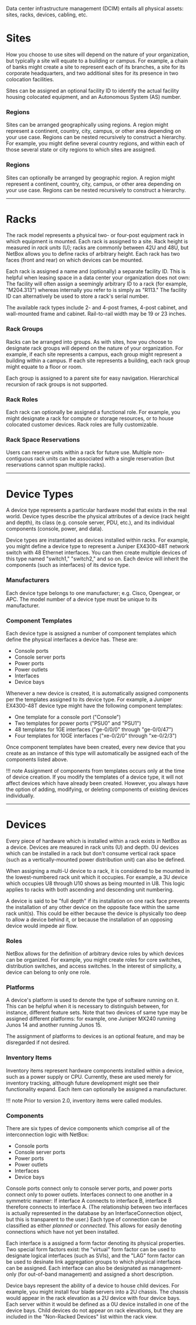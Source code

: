 Data center infrastructure management (DCIM) entails all physical assets: sites, racks, devices, cabling, etc.

# Sites

How you choose to use sites will depend on the nature of your organization, but typically a site will equate to a building or campus. For example, a chain of banks might create a site to represent each of its branches, a site for its corporate headquarters, and two additional sites for its presence in two colocation facilities.

Sites can be assigned an optional facility ID to identify the actual facility housing colocated equipment, and an Autonomous System (AS) number.

### Regions

Sites can be arranged geographically using regions. A region might represent a continent, country, city, campus, or other area depending on your use case. Regions can be nested recursively to construct a hierarchy. For example, you might define several country regions, and within each of those several state or city regions to which sites are assigned.

### Regions

Sites can optionally be arranged by geographic region. A region might represent a continent, country, city, campus, or other area depending on your use case. Regions can be nested recursively to construct a hierarchy.

---

# Racks

The rack model represents a physical two- or four-post equipment rack in which equipment is mounted. Each rack is assigned to a site. Rack height is measured in *rack units* (U); racks are commonly between 42U and 48U, but NetBox allows you to define racks of arbitrary height. Each rack has two faces (front and rear) on which devices can be mounted.

Each rack is assigned a name and (optionally) a separate facility ID. This is helpful when leasing space in a data center your organization does not own: The facility will often assign a seemingly arbitrary ID to a rack (for example, "M204.313") whereas internally you refer to is simply as "R113." The facility ID can alternatively be used to store a rack's serial number.

The available rack types include 2- and 4-post frames, 4-post cabinet, and wall-mounted frame and cabinet. Rail-to-rail width may be 19 or 23 inches.

### Rack Groups

Racks can be arranged into groups. As with sites, how you choose to designate rack groups will depend on the nature of your organization. For example, if each site represents a campus, each group might represent a building within a campus. If each site represents a building, each rack group might equate to a floor or room.

Each group is assigned to a parent site for easy navigation. Hierarchical recursion of rack groups is not supported.

### Rack Roles

Each rack can optionally be assigned a functional role. For example, you might designate a rack for compute or storage resources, or to house colocated customer devices. Rack roles are fully customizable.

### Rack Space Reservations

Users can reserve units within a rack for future use. Multiple non-contiguous rack units can be associated with a single reservation (but reservations cannot span multiple racks).

---

# Device Types

A device type represents a particular hardware model that exists in the real world. Device types describe the physical attributes of a device (rack height and depth), its class (e.g. console server, PDU, etc.), and its individual components (console, power, and data).

Device types are instantiated as devices installed within racks. For example, you might define a device type to represent a Juniper EX4300-48T network switch with 48 Ethernet interfaces. You can then create multiple devices of this type named "switch1," "switch2," and so on. Each device will inherit the components (such as interfaces) of its device type.

### Manufacturers

Each device type belongs to one manufacturer; e.g. Cisco, Opengear, or APC. The model number of a device type must be unique to its manufacturer.

### Component Templates

Each device type is assigned a number of component templates which define the physical interfaces a device has. These are:

* Console ports
* Console server ports
* Power ports
* Power outlets
* Interfaces
* Device bays

Whenever a new device is created, it is automatically assigned components per the templates assigned to its device type. For example, a Juniper EX4300-48T device type might have the following component templates:

* One template for a console port ("Console")
* Two templates for power ports ("PSU0" and "PSU1")
* 48 templates for 1GE interfaces ("ge-0/0/0" through "ge-0/0/47")
* Four templates for 10GE interfaces ("xe-0/2/0" through "xe-0/2/3")

Once component templates have been created, every new device that you create as an instance of this type will automatically be assigned each of the components listed above.

!!! note
    Assignment of components from templates occurs only at the time of device creation. If you modify the templates of a device type, it will not affect devices which have already been created. However, you always have the option of adding, modifying, or deleting components of existing devices individually.

---

# Devices

Every piece of hardware which is installed within a rack exists in NetBox as a device. Devices are measured in rack units (U) and depth. 0U devices which can be installed in a rack but don't consume vertical rack space (such as a vertically-mounted power distribution unit) can also be defined.

When assigning a multi-U device to a rack, it is considered to be mounted in the lowest-numbered rack unit which it occupies. For example, a 3U device which occupies U8 through U10 shows as being mounted in U8. This logic applies to racks with both ascending and descending unit numbering.

A device is said to be "full depth" if its installation on one rack face prevents the installation of any other device on the opposite face within the same rack unit(s). This could be either because the device is physically too deep to allow a device behind it, or because the installation of an opposing device would impede air flow.

### Roles

NetBox allows for the definition of arbitrary device roles by which devices can be organized. For example, you might create roles for core switches, distribution switches, and access switches. In the interest of simplicity, a device can belong to only one role.

### Platforms

A device's platform is used to denote the type of software running on it. This can be helpful when it is necessary to distinguish between, for instance, different feature sets. Note that two devices of same type may be assigned different platforms: for example, one Juniper MX240 running Junos 14 and another running Junos 15.

The assignment of platforms to devices is an optional feature, and may be disregarded if not desired.

### Inventory Items

Inventory items represent hardware components installed within a device, such as a power supply or CPU. Currently, these are used merely for inventory tracking, although future development might see their functionality expand. Each item can optionally be assigned a manufacturer.

!!! note
    Prior to version 2.0, inventory items were called modules.

### Components

There are six types of device components which comprise all of the interconnection logic with NetBox:

* Console ports
* Console server ports
* Power ports
* Power outlets
* Interfaces
* Device bays

Console ports connect only to console server ports, and power ports connect only to power outlets. Interfaces connect to one another in a symmetric manner: If interface A connects to interface B, interface B therefore connects to interface A. (The relationship between two interfaces is actually represented in the database by an InterfaceConnection object, but this is transparent to the user.) Each type of connection can be classified as either *planned* or *connected*. This allows for easily denoting connections which have not yet been installed.

Each interface is a assigned a form factor denoting its physical properties. Two special form factors exist: the "virtual" form factor can be used to designate logical interfaces (such as SVIs), and the "LAG" form factor can be used to desinate link aggregation groups to which physical interfaces can be assigned. Each interface can also be designated as management-only (for out-of-band management) and assigned a short description.

Device bays represent the ability of a device to house child devices. For example, you might install four blade servers into a 2U chassis. The chassis would appear in the rack elevation as a 2U device with four device bays. Each server within it would be defined as a 0U device installed in one of the device bays. Child devices do not appear on rack elevations, but they are included in the "Non-Racked Devices" list within the rack view.
